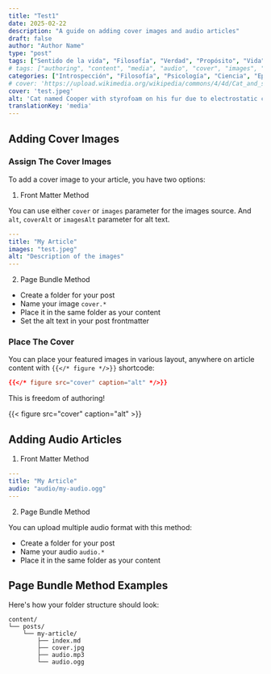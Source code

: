 ```yaml
---
title: "Test1"
date: 2025-02-22
description: "A guide on adding cover images and audio articles"
draft: false
author: "Author Name"
type: "post"
tags: ["Sentido de la vida", "Filosofía", "Verdad", "Propósito", "Vida", "Mente", "Conciencia", "Realidad", "Experiencia", "Conocimiento", "Entendimiento", "Comprensión"]
# tags: ["authoring", "content", "media", "audio", "cover", "images", "alt"]
categories: ["Introspección", "Filosofía", "Psicología", "Ciencia", "Epistemología", "Metafísica", "Ontología", "Lógica", "Ética", "Política", "Sociedad"]
# cover: 'https://upload.wikimedia.org/wikipedia/commons/4/4d/Cat_and_styrofoam_%E2%80%93_electrostatic_charge_%28235112299%29.jpg'
cover: 'test.jpeg'
alt: 'Cat named Cooper with styrofoam on his fur due to electrostatic charge.'
translationKey: 'media'
---
```


## Adding Cover Images

### Assign The Cover Images

To add a cover image to your article, you have two options:

1. Front Matter Method

You can use either `cover` or `images` parameter for the images source.
And `alt`, `coverAlt` or `imagesAlt` parameter for alt text.

```yaml
---
title: "My Article"
images: "test.jpeg"
alt: "Description of the images"
---
```

2. Page Bundle Method

- Create a folder for your post
- Name your image `cover.*`
- Place it in the same folder as your content
- Set the alt text in your post frontmatter

### Place The Cover

You can place your featured images in various layout, anywhere on article content with `{{</* figure */>}}` shortcode:

```toml
{{</* figure src="cover" caption="alt" */>}}
```

This is freedom of authoring!

{{< figure src="cover" caption="alt" >}}


## Adding Audio Articles

1. Front Matter Method

```yaml
---
title: "My Article"
audio: "audio/my-audio.ogg"
---
```

2. Page Bundle Method

You can upload multiple audio format with this method:

- Create a folder for your post
- Name your audio `audio.*`
- Place it in the same folder as your content

## Page Bundle Method Examples

Here's how your folder structure should look:

    content/
    └── posts/
        └── my-article/
            ├── index.md
            ├── cover.jpg
            ├── audio.mp3
            └── audio.ogg
